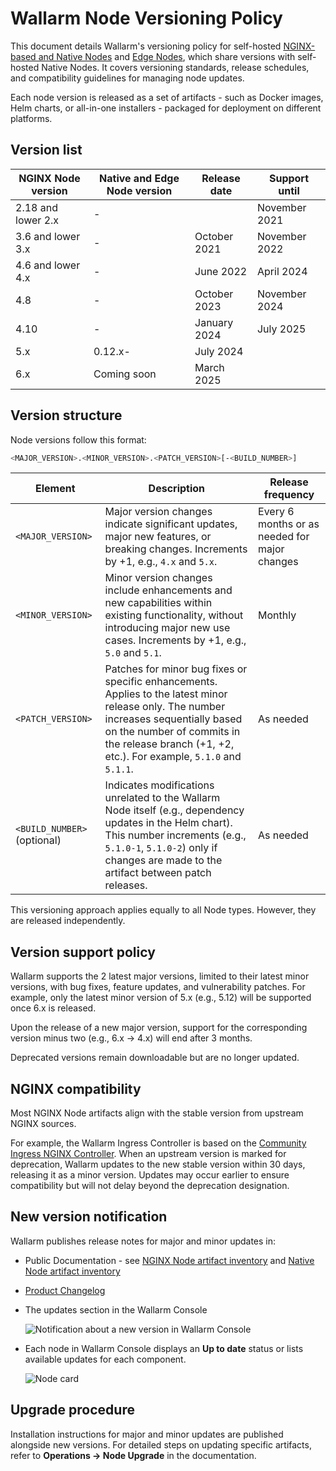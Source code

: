 # Wallarm Node Versioning Policy

This document details Wallarm's versioning policy for self-hosted [NGINX-based and Native Nodes](../installation/nginx-native-node-internals.md) and [Edge Nodes](../installation/security-edge/deployment.md), which share versions with self-hosted Native Nodes. It covers versioning standards, release schedules, and compatibility guidelines for managing node updates.

Each node version is released as a set of artifacts - such as Docker images, Helm charts, or all-in-one installers - packaged for deployment on different platforms.

## Version list

| NGINX Node version | Native and Edge Node version | Release date   | Support until |
|--------------------|---------------------|----------------|---------------|
| 2.18 and lower 2.x | -                   |                | November 2021 |
| 3.6 and lower 3.x  | -                   | October 2021   | November 2022 |
| 4.6 and lower 4.x  | -                   | June 2022      | April 2024    |
| 4.8                | -                   | October 2023   | November 2024 |
| 4.10               | -                   | January 2024   | July 2025     |
| 5.x                | 0.12.x-             | July 2024      |               |
| 6.x                | Coming soon         | March 2025     |               |

## Version structure

Node versions follow this format:

```bash
<MAJOR_VERSION>.<MINOR_VERSION>.<PATCH_VERSION>[-<BUILD_NUMBER>]
```

| Element | Description | Release frequency |
| ------- | ----------- | ----------------- |
| `<MAJOR_VERSION>` | Major version changes indicate significant updates, major new features, or breaking changes. Increments by +1, e.g., `4.x` and `5.x`. | Every 6 months or as needed for major changes |
| `<MINOR_VERSION>` | Minor version changes include enhancements and new capabilities within existing functionality, without introducing major new use cases. Increments by +1, e.g., `5.0` and `5.1`. | Monthly |
| `<PATCH_VERSION>` | Patches for minor bug fixes or specific enhancements. Applies to the latest minor release only. The number increases sequentially based on the number of commits in the release branch (+1, +2, etc.). For example, `5.1.0` and `5.1.1`. | As needed |
| `<BUILD_NUMBER>` (optional) | Indicates modifications unrelated to the Wallarm Node itself (e.g., dependency updates in the Helm chart). This number increments (e.g., `5.1.0-1`, `5.1.0-2`) only if changes are made to the artifact between patch releases. | As needed |

This versioning approach applies equally to all Node types. However, they are released independently.

## Version support policy

Wallarm supports the 2 latest major versions, limited to their latest minor versions, with bug fixes, feature updates, and vulnerability patches. For example, only the latest minor version of 5.x (e.g., 5.12) will be supported once 6.x is released.

Upon the release of a new major version, support for the corresponding version minus two (e.g., 6.x → 4.x) will end after 3 months.

Deprecated versions remain downloadable but are no longer updated.

## NGINX compatibility

Most NGINX Node artifacts align with the stable version from upstream NGINX sources.

For example, the Wallarm Ingress Controller is based on the [Community Ingress NGINX Controller](https://github.com/kubernetes/ingress-nginx). When an upstream version is marked for deprecation, Wallarm updates to the new stable version within 30 days, releasing it as a minor version. Updates may occur earlier to ensure compatibility but will not delay beyond the deprecation designation.

## New version notification

Wallarm publishes release notes for major and minor updates in:

* Public Documentation - see [NGINX Node artifact inventory](node-artifact-versions.md) and [Native Node artifact inventory](native-node/node-artifact-versions.md)
* [Product Changelog](https://changelog.wallarm.com/)
* The updates section in the Wallarm Console

    ![Notification about a new version in Wallarm Console](../images/updating-migrating/wallarm-console-new-version-notification.png)
* Each node in Wallarm Console displays an **Up to date** status or lists available updates for each component.

    ![Node card](../images/user-guides/nodes/view-regular-node-comp-vers.png)

## Upgrade procedure

Installation instructions for major and minor updates are published alongside new versions. For detailed steps on updating specific artifacts, refer to **Operations → Node Upgrade** in the documentation.
